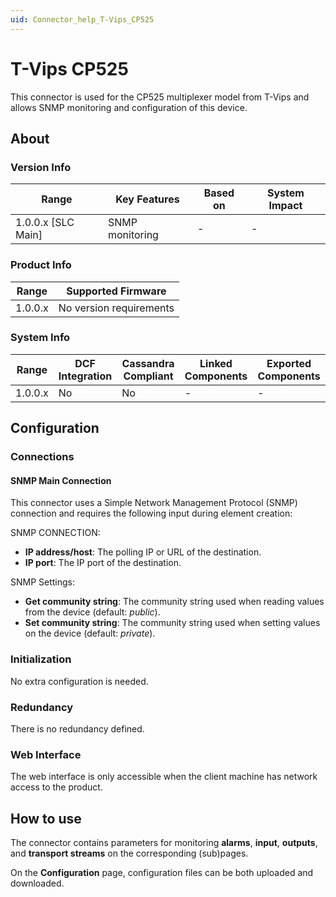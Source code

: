 ```yaml
---
uid: Connector_help_T-Vips_CP525
---
```


# T-Vips CP525

This connector is used for the CP525 multiplexer model from T-Vips and allows SNMP monitoring and configuration of this device.

## About

### Version Info

| Range                | Key Features     | Based on     | System Impact     |
|----------------------|------------------|--------------|-------------------|
| 1.0.0.x [SLC Main]   | SNMP monitoring  | -            | -                 |

### Product Info

| Range     | Supported Firmware      |
|-----------|-------------------------|
| 1.0.0.x   | No version requirements |

### System Info

| Range     | DCF Integration     | Cassandra Compliant     | Linked Components     | Exported Components     |
|-----------|---------------------|-------------------------|-----------------------|-------------------------|
| 1.0.0.x   | No                  | No                      | -                     | -                       |

## Configuration

### Connections

#### SNMP Main Connection

This connector uses a Simple Network Management Protocol (SNMP) connection and requires the following input during element creation:

SNMP CONNECTION:

- **IP address/host**: The polling IP or URL of the destination.
- **IP port**: The IP port of the destination.

SNMP Settings:

- **Get community string**: The community string used when reading values from the device (default: *public*).
- **Set community string**: The community string used when setting values on the device (default: *private*).

### Initialization

No extra configuration is needed.

### Redundancy

There is no redundancy defined.

### Web Interface

The web interface is only accessible when the client machine has network access to the product.

## How to use

The connector contains parameters for monitoring **alarms**, **input**, **outputs**, and **transport streams** on the corresponding (sub)pages.

On the **Configuration** page, configuration files can be both uploaded and downloaded.
